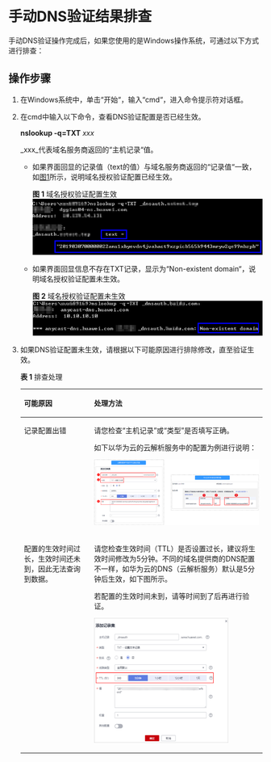 # 手动DNS验证结果排查<a name="ZH-CN_TOPIC_0000001171367982"></a>

手动DNS验证操作完成后，如果您使用的是Windows操作系统，可通过以下方式进行排查：

## 操作步骤<a name="zh-cn_topic_0000001171009914_section456395912261"></a>

1.  在Windows系统中，单击“开始“，输入“cmd“，进入命令提示符对话框。
2.  在cmd中输入以下命令，查看DNS验证配置是否已经生效。

    **nslookup -q=TXT** _xxx_

    _xxx_代表域名服务商返回的“主机记录“值。

    -   如果界面回显的记录值（text的值）与域名服务商返回的“记录值“一致，如[图1](#zh-cn_topic_0000001171009914_zh-cn_topic_0000001215578709_zh-cn_topic_0000001169740848_fig1141255248)所示，说明域名授权验证配置已经生效。

        **图 1**  域名授权验证配置生效<a name="zh-cn_topic_0000001171009914_zh-cn_topic_0000001215578709_zh-cn_topic_0000001169740848_fig1141255248"></a>  
        ![](figures/域名授权验证配置生效.png "域名授权验证配置生效")

    -   如果界面回显信息不存在TXT记录，显示为“Non-existent domain“，说明域名授权验证配置未生效。

        **图 2**  域名授权验证配置未生效<a name="zh-cn_topic_0000001171009914_zh-cn_topic_0000001215578709_zh-cn_topic_0000001169740848_fig9346102419212"></a>  
        ![](figures/域名授权验证配置未生效.png "域名授权验证配置未生效")

3.  如果DNS验证配置未生效，请根据以下可能原因进行排除修改，直至验证生效。

    **表 1**  排查处理

    <a name="zh-cn_topic_0000001171009914_zh-cn_topic_0000001215578709_zh-cn_topic_0000001169740848_table628812514416"></a>
    <table><thead align="left"><tr id="zh-cn_topic_0000001171009914_zh-cn_topic_0000001215578709_zh-cn_topic_0000001169740848_row1828919251041"><th class="cellrowborder" valign="top" width="28.939999999999998%" id="mcps1.2.3.1.1"><p id="zh-cn_topic_0000001171009914_zh-cn_topic_0000001215578709_zh-cn_topic_0000001169740848_p1228919253413"><a name="zh-cn_topic_0000001171009914_zh-cn_topic_0000001215578709_zh-cn_topic_0000001169740848_p1228919253413"></a><a name="zh-cn_topic_0000001171009914_zh-cn_topic_0000001215578709_zh-cn_topic_0000001169740848_p1228919253413"></a>可能原因</p>
    </th>
    <th class="cellrowborder" valign="top" width="71.06%" id="mcps1.2.3.1.2"><p id="zh-cn_topic_0000001171009914_zh-cn_topic_0000001215578709_zh-cn_topic_0000001169740848_p528917253414"><a name="zh-cn_topic_0000001171009914_zh-cn_topic_0000001215578709_zh-cn_topic_0000001169740848_p528917253414"></a><a name="zh-cn_topic_0000001171009914_zh-cn_topic_0000001215578709_zh-cn_topic_0000001169740848_p528917253414"></a>处理方法</p>
    </th>
    </tr>
    </thead>
    <tbody><tr id="zh-cn_topic_0000001171009914_zh-cn_topic_0000001215578709_zh-cn_topic_0000001169740848_row62896252047"><td class="cellrowborder" valign="top" width="28.939999999999998%" headers="mcps1.2.3.1.1 "><p id="zh-cn_topic_0000001171009914_zh-cn_topic_0000001215578709_zh-cn_topic_0000001169740848_p162891625847"><a name="zh-cn_topic_0000001171009914_zh-cn_topic_0000001215578709_zh-cn_topic_0000001169740848_p162891625847"></a><a name="zh-cn_topic_0000001171009914_zh-cn_topic_0000001215578709_zh-cn_topic_0000001169740848_p162891625847"></a>记录配置出错</p>
    </td>
    <td class="cellrowborder" valign="top" width="71.06%" headers="mcps1.2.3.1.2 "><p id="zh-cn_topic_0000001171009914_zh-cn_topic_0000001215578709_zh-cn_topic_0000001169740848_p2028917251146"><a name="zh-cn_topic_0000001171009914_zh-cn_topic_0000001215578709_zh-cn_topic_0000001169740848_p2028917251146"></a><a name="zh-cn_topic_0000001171009914_zh-cn_topic_0000001215578709_zh-cn_topic_0000001169740848_p2028917251146"></a>请您检查<span class="parmname" id="zh-cn_topic_0000001171009914_zh-cn_topic_0000001215578709_zh-cn_topic_0000001169740848_parmname179218391043"><a name="zh-cn_topic_0000001171009914_zh-cn_topic_0000001215578709_zh-cn_topic_0000001169740848_parmname179218391043"></a><a name="zh-cn_topic_0000001171009914_zh-cn_topic_0000001215578709_zh-cn_topic_0000001169740848_parmname179218391043"></a>“主机记录”</span>或<span class="parmname" id="zh-cn_topic_0000001171009914_zh-cn_topic_0000001215578709_zh-cn_topic_0000001169740848_parmname11925391545"><a name="zh-cn_topic_0000001171009914_zh-cn_topic_0000001215578709_zh-cn_topic_0000001169740848_parmname11925391545"></a><a name="zh-cn_topic_0000001171009914_zh-cn_topic_0000001215578709_zh-cn_topic_0000001169740848_parmname11925391545"></a>“类型”</span>是否填写正确。</p>
    <p id="zh-cn_topic_0000001171009914_zh-cn_topic_0000001215578709_zh-cn_topic_0000001169740848_p551005218411"><a name="zh-cn_topic_0000001171009914_zh-cn_topic_0000001215578709_zh-cn_topic_0000001169740848_p551005218411"></a><a name="zh-cn_topic_0000001171009914_zh-cn_topic_0000001215578709_zh-cn_topic_0000001169740848_p551005218411"></a>如下以华为云的云解析服务中的配置为例进行说明：</p>
    <p id="zh-cn_topic_0000001171009914_zh-cn_topic_0000001215578709_zh-cn_topic_0000001169740848_p4605121414619"><a name="zh-cn_topic_0000001171009914_zh-cn_topic_0000001215578709_zh-cn_topic_0000001169740848_p4605121414619"></a><a name="zh-cn_topic_0000001171009914_zh-cn_topic_0000001215578709_zh-cn_topic_0000001169740848_p4605121414619"></a><a name="zh-cn_topic_0000001171009914_zh-cn_topic_0000001215578709_zh-cn_topic_0000001169740848_image19510352341"></a><a name="zh-cn_topic_0000001171009914_zh-cn_topic_0000001215578709_zh-cn_topic_0000001169740848_image19510352341"></a><span><img id="zh-cn_topic_0000001171009914_zh-cn_topic_0000001215578709_zh-cn_topic_0000001169740848_image19510352341" src="figures/配置检查.png" height="129.20005700000002" width="332.5"></span></p>
    </td>
    </tr>
    <tr id="zh-cn_topic_0000001171009914_zh-cn_topic_0000001215578709_zh-cn_topic_0000001169740848_row1428962511415"><td class="cellrowborder" valign="top" width="28.939999999999998%" headers="mcps1.2.3.1.1 "><p id="zh-cn_topic_0000001171009914_zh-cn_topic_0000001215578709_zh-cn_topic_0000001169740848_p52891325940"><a name="zh-cn_topic_0000001171009914_zh-cn_topic_0000001215578709_zh-cn_topic_0000001169740848_p52891325940"></a><a name="zh-cn_topic_0000001171009914_zh-cn_topic_0000001215578709_zh-cn_topic_0000001169740848_p52891325940"></a>配置的生效时间过长，生效时间还未到，因此无法查询到数据。</p>
    </td>
    <td class="cellrowborder" valign="top" width="71.06%" headers="mcps1.2.3.1.2 "><p id="zh-cn_topic_0000001171009914_zh-cn_topic_0000001215578709_zh-cn_topic_0000001169740848_p1328919259410"><a name="zh-cn_topic_0000001171009914_zh-cn_topic_0000001215578709_zh-cn_topic_0000001169740848_p1328919259410"></a><a name="zh-cn_topic_0000001171009914_zh-cn_topic_0000001215578709_zh-cn_topic_0000001169740848_p1328919259410"></a>请您检查生效时间（TTL）是否设置过长，建议将生效时间修改为5分钟。不同的域名提供商的DNS配置不一样，如华为云的DNS（云解析服务）默认是5分钟后生效，如下图所示。</p>
    <p id="zh-cn_topic_0000001171009914_zh-cn_topic_0000001215578709_zh-cn_topic_0000001169740848_p189929331369"><a name="zh-cn_topic_0000001171009914_zh-cn_topic_0000001215578709_zh-cn_topic_0000001169740848_p189929331369"></a><a name="zh-cn_topic_0000001171009914_zh-cn_topic_0000001215578709_zh-cn_topic_0000001169740848_p189929331369"></a>若配置的生效时间未到，请等时间到了后再进行验证。</p>
    <p id="zh-cn_topic_0000001171009914_zh-cn_topic_0000001215578709_zh-cn_topic_0000001169740848_p92401953350"><a name="zh-cn_topic_0000001171009914_zh-cn_topic_0000001215578709_zh-cn_topic_0000001169740848_p92401953350"></a><a name="zh-cn_topic_0000001171009914_zh-cn_topic_0000001215578709_zh-cn_topic_0000001169740848_p92401953350"></a><a name="zh-cn_topic_0000001171009914_zh-cn_topic_0000001215578709_zh-cn_topic_0000001169740848_image8639239852"></a><a name="zh-cn_topic_0000001171009914_zh-cn_topic_0000001215578709_zh-cn_topic_0000001169740848_image8639239852"></a><span><img id="zh-cn_topic_0000001171009914_zh-cn_topic_0000001215578709_zh-cn_topic_0000001169740848_image8639239852" src="figures/配置时间.png" height="246.746654" width="266"></span></p>
    </td>
    </tr>
    </tbody>
    </table>


